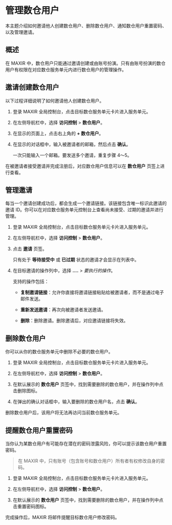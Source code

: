 
# 管理数仓用户

本主题介绍如何邀请他人创建数仓用户、删除数仓用户、通知数仓用户重置密码、以及管理邀请。

## 概述

在 MAXIR 中，数仓用户只能通过邀请创建或由账号扮演。只有由账号扮演的数仓用户有权限在对应数仓服务单元内进行数仓用户的管理操作。

## 邀请创建数仓用户

以下过程详细说明了如何邀请他人创建数仓用户。

1. 登录 MAXIR 全局控制台，点击目标数仓服务单元卡片进入服务单元。

2. 在左侧导航栏中，选择 **访问控制** > **数仓用户**。

3. 在显示的页面上，点击右上角的 **+ 数仓用户**。

4. 在显示的对话框中，输入被邀请者的邮箱，然后点击 **确认**。

    一次只能输入一个邮箱。要发送多个邀请，重复步骤 4～5。

在被邀请者接受邀请并完成注册后，对应数仓用户信息可以在 **数仓用户** 页签上进行查看。

## 管理邀请

每当一个邀请创建成功后，都会生成一个邀请链接。该链接包含唯一标识此邀请的邀请 ID。你可以在对应数仓服务单元控制台上查看尚未接受、过期的邀请并进行管理。

1. 登录 MAXIR 全局控制台，点击目标数仓服务单元卡片进入服务单元。

2. 在左侧导航栏中，选择 **访问控制** > **数仓用户**。

3. 点击 **邀请** 页签。

    只有处于 **等待接受中** 或 **已过期** 状态的邀请才会显示在列表中。

4. 在目标邀请的操作列中，选择 **....** > *要执行的操作*。

    支持的操作包括：

    - **复制邀请链接**：允许你直接将邀请链接粘贴给被邀请者，而不是通过电子邮件发送。

    - **重新发送邀请**：再次向被邀请者发送邀请。

    - **删除**：删除邀请。删除邀请后，对应邀请链接将失效。

## 删除数仓用户

你可以从你的数仓服务单元中删除不必要的数仓用户。

1. 登录 MAXIR 全局控制台，点击目标数仓服务单元卡片进入服务单元。

2. 在左侧导航栏中，选择 **访问控制** > **数仓用户**。

3. 在默认展示的 **数仓用户** 页签中，找到需要删除的数仓用户，并在操作列中点击删除图标。

4. 在弹出的确认对话框中，输入要删除的数仓用户名，点击 **确认**。

删除数仓用户后，该用户将无法再访问当前数仓服务单元。

## 提醒数仓用户重置密码

当你认为某数仓用户有可能存在潜在的密码泄露风险，你可以提示该数仓用户重置密码。

> 在 MAXIR 中，只有账号（包含账号和数仓用户）所有者有权修改自身的密码。

1. 登录 MAXIR 全局控制台，点击目标数仓服务单元卡片进入服务单元。

2. 在左侧导航栏中，选择 **访问控制** > **数仓用户**。

3. 在默认展示的 **数仓用户** 页签中，找到需要删除的数仓用户，并在操作列中点击重置密码图标。

完成操作后，MAXIR 将邮件提醒目标数仓用户修改密码。
